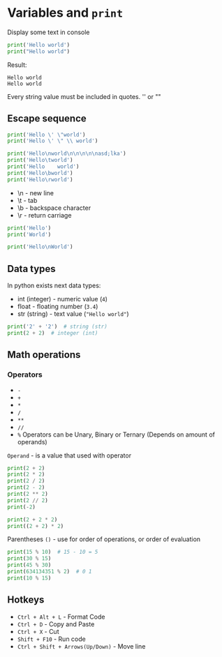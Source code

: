 # Variables and ```print```

Display some text in console

```python
print('Hello world')
print("Hello world")
```

Result:

```commandline
Hello world
Hello world
```

Every string value must be included in quotes. '' or ""

## Escape sequence

```python
print('Hello \' \"world')
print('Hello \' \" \\ world')

print('Hello\nworld\n\n\n\n\nasd;lka')
print('Hello\tworld')
print('Hello    world')
print('Hello\bworld')
print('Hello\rworld')
```

- \n - new line
- \t - tab
- \b - backspace character
- \r - return carriage

```python
print('Hello')
print('World')

print('Hello\nWorld')
```

## Data types

In python exists next data types:

- int (integer) - numeric value (```4```)
- float - floating number (```3.4```)
- str (string) - text value (```"Hello world"```)

```python
print('2' + '2')  # string (str)
print(2 + 2)  # integer (int)
```

## Math operations

### Operators

- ```-```
- ```+```
- ```*```
- ```/```
- ```**```
- ```//```
- ```%```
  Operators can be Unary, Binary or Ternary (Depends on amount of operands)

```Operand``` - is a value that used with operator

```python
print(2 + 2)
print(2 * 2)
print(2 / 2)
print(2 - 2)
print(2 ** 2)
print(2 // 2)
print(-2)

print(2 + 2 * 2)
print((2 + 2) * 2)
```

Parentheses ```()``` - use for order of operations, or order of evaluation

```python
print(15 % 10)  # 15 - 10 = 5
print(30 % 15)
print(45 % 30)
print(634134351 % 2)  # 0 1
print(10 % 15)
```

## Hotkeys

- ```Ctrl + Alt + L``` - Format Code
- ```Ctrl + D``` - Copy and Paste
- ```Ctrl + X``` - Cut
- ```Shift + F10``` - Run code
- ```Ctrl + Shift + Arrows(Up/Down)``` - Move line